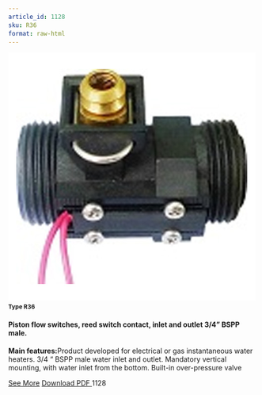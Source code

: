 ```yaml
---
article_id: 1128
sku: R36
format: raw-html
---
```

 <img src="../new-images/R36.jpg" class="card-imgs mb-2">
 <small class="text-grey mb-2"><b>Type R36</b> </small>
 <h4>Piston flow switches, reed switch contact, inlet and outlet 3/4&#x201D; BSPP male.</h4>
 <p><b>Main features:</b>Product developed for electrical or gas instantaneous water heaters. 3/4 &#x201C; BSPP male water inlet and outlet. Mandatory vertical mounting, with water inlet from the bottom. Built-in over-pressure valve</p>
 <div class="btns">
 <a href="piston-flow-switches-type-r36.html" class="btn-red">See More</a>
 <a href="pdf/6-36Piston flow switches reed switch contact inlet and outlet 3-4 BSPP male20130707.pdf" target="_blank" class="btn-red">Download PDF
 </a>
 <!-- <a href="http://www.ultimheat.com/cat6.html" target="_blank" class="access-link"> Access full catalogue <i class="fa fa-external-link" aria-hidden="true"></i> </a> -->
 <span class="number-btn">1128</span>
 </div>
 